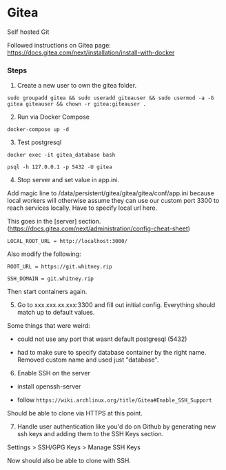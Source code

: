# Gitea

Self hosted Git

Followed instructions on Gitea page: https://docs.gitea.com/next/installation/install-with-docker

### Steps
	
1. Create a new user to own the gitea folder.

`sudo groupadd gitea && sudo useradd giteauser && sudo usermod -a -G gitea giteauser && chown -r gitea:giteauser .`

2. Run via Docker Compose

`docker-compose up -d`

3. Test postgresql

`docker exec -it gitea_database bash`

`psql -h 127.0.0.1 -p 5432 -U gitea`

4. Stop server and set value in app.ini.

Add magic line to /data/persistent/gitea/gitea/gitea/conf/app.ini because local workers will otherwise assume they can use our custom port 3300 to reach services locally. Have to specify local url here.

This goes in the [server] section. (https://docs.gitea.com/next/administration/config-cheat-sheet)

`LOCAL_ROOT_URL = http://localhost:3000/`

Also modify the following:

`ROOT_URL = https://git.whitney.rip`

`SSH_DOMAIN = git.whitney.rip`

Then start containers again.

5. Go to xxx.xxx.xx.xxx:3300 and fill out initial config. Everything should match up to default values.


Some things that were weird: 

- could not use any port that wasnt default postgresql (5432)

- had to make sure to specify database container by the right name. Removed custom name and used just "database".

6. Enable SSH on the server

- install openssh-server

- follow `https://wiki.archlinux.org/title/Gitea#Enable_SSH_Support`

Should be able to clone via HTTPS at this point.

7. Handle user authentication like you'd do on Github by generating new ssh keys and adding them to the SSH Keys section.

Settings > SSH/GPG Keys > Manage SSH Keys

Now should also be able to clone with SSH.
